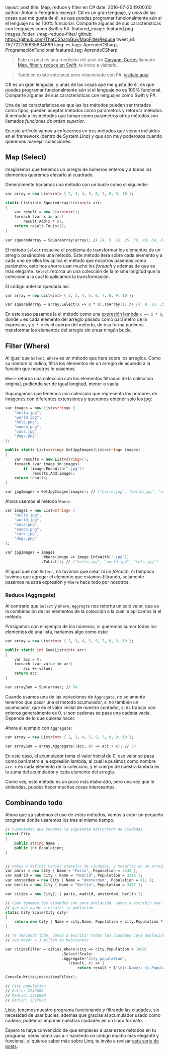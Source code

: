 layout: post
title: Map, reduce y filter en C#
date: 2016-07-25 19:00:00
author: Antonio Feregrino
excerpt: C# es un gran lenguaje, y unas de las cosas que me gusta de él, es que puedes programar funcionalmente aún si el lenguaje no es 100% funcional. Comparte algunas de sus características con lenguajes como Swift y F#.
featured_image: featured.png
images_folder: /map-reduce-filter/
github: https://github.com/ThatCSharpGuy/MapFilterReduce
tweet_id: 757722705835634689
lang: es
tags: AprendeCSharp, ProgramaciónFuncional
featured_tag: AprendeCSharp

 > Este es post es una reedición del post de <a href="https://twitter.com/giovanni_cortes" target="_blank">Giovanni Cortés</a> llamado <a href="https://giovannicortes.com/swift/map-filter-reduce-en-swift/" target="_blank">Map, filter y reduce en Swift</a>, te invito a visitarlo.  

 > También existe este post pero relacionado con F#, <a href="../map-filter-reduce-f-sharp">visítalo aquí</a>.

C# es un gran lenguaje, y unas de las cosas que me gusta de él, es que puedes programar funcionalmente aún si el lenguaje no es 100% funcional. Comparte algunas de sus características con lenguajes como Swift y F#.

Una de las características es que las los métodos pueden ser tratadas como tipos, pueden aceptar métodos como parámetros y retornar métodos. A menudo a los métodos que toman como parámetros otros métodos son llamados *funciones de orden superior*.

En este artículo vamos a enfocarnos en tres métodos que vienen incluídos en el framework (dentro de System.Linq) y que son muy poderosos cuando queremos manejar colecciones.

## Map (Select)
Imaginemos que tenemos un arreglo de números enteros y a todos los elementos queremos elevarlo al cuadrado.

Generalmente haríamos una método con un bucle como el siguiente:

```fsharp  
var array = new List<int> { 2, 3, 4, 5, 6, 7, 8, 9, 10 };

static List<int> SquareArray(List<int> arr)
{
    var result = new List<int>();
    foreach (var x in arr)
        result.Add(x * x);
    return result.ToList();
}
   
var squaredArray = SquareArray(array); // [4, 9, 16, 25, 36, 49, 64, 81, 100]
```  

El método `Select` resuelve el problema de transformar los elementos de un arreglo pasándoles una método. Este método itera sobre cada elemento y a cada uno de ellos les aplica el método que nosotros pasemos como parámetro, esto nos ahorra usar mucho los *foreach* y además de que es más elegante. `Select` retorna un una colección de la misma longitud que la coleccion a la cual le aplicamos la transformación.

El código anterior quedaría así:

```fsharp  
var array = new List<int> { 2, 3, 4, 5, 6, 7, 8, 9, 10 };

var squaredArray = array.Select(x => x * x).ToArray(); // [4, 9, 16, 25, 36, 49, 64, 81, 100]
```  

En este caso pasamos la el método como una <a href="#" target="_blank" rel="nofollow">expresión lambda</a> `x => x * x`, donde `x` es cada elemento del arreglo pasado como parámetro de la expresión, y `x * x` es el cuerpo del método, de esa forma pudimos transformar los elementos del arreglo sin crear ningún bucle.

## Filter (Where)
Al igual que `Select`, `Where` es un método que itera sobre los arreglos. Como su nombre lo indica, filtra los elementos de un arreglo de acuerdo a la función que nosotros le pasemos.

`Where` retorna una colección con los elementos filtrados de la colección original, pudiendo ser de igual longitud, menor o vacía.

Supongamos que tenemos una colección que representa los nombres de imágenes con diferentes extensiones y queremos obtener solo los jpg:

```fsharp  
var images = new List<string> {
    "hello.jpg",
    "world.jpg",
    "hola.png",
    "mundo.png",
    "cats.jpg",
    "dogs.png"
};

public static List<string> GetJpgImages(List<string> images)
{
    var results = new List<string>();
    foreach (var image in images)
        if (image.EndsWith(".jpg"))
            results.Add(image);
    return results;
}

var jpgImages = GetJpgImages(images); // ["hello.jpg", "world.jpg", "cats.jpg"]
```  

Ahora usemos el método `Where`:

```fsharp  
var images = new List<string> {
    "hello.jpg",
    "world.jpg",
    "hola.png",
    "mundo.png",
    "cats.jpg",
    "dogs.png"
};

var jpgImages = images
                .Where(image => image.EndsWith(".jpg"))
                .ToList(); // ["hello.jpg", "world.jpg", "cats.jpg"]
```  

Al igual que con `Select`, no tuvimos que crear ni un *foreach*, ni tampoco tuvimos que agregar el elemento que estamos filtrando, solamente pasamos nuestra expresión y `Where` hace todo por nosotros.

### Reduce (Aggregate)
Al contrario que `Select` y `Where`, `Aggregte` nos retorna un solo valor, que es la combinación de los elementos de la colección a la cual le aplicamos la el método.

Prosigamos con el ejemplo de los números, si queremos sumar todos los elementos de una lista, haríamos algo como esto:

```fsharp  
var array = new List<int> { 2, 3, 4, 5, 6, 7, 8, 9, 10 };   

public static int Sum(List<int> arr)
{
    var acc = 0;
    foreach (var value in arr)
        acc += value;
    return acc;
}

var arraySum = Sum(array); // 54
```  

Cuando usamos una de las variaciones de `Aggregate`, no solamente tenemos que pasar una el metodo acumulador, si no también un acumulador, que es el valor inicial de nuestro contador, si es trabajo con enteros generalmente es 0, si son cadenas se pasa una cadena vacía. Depende de lo que quieras hacer.

Ahora el ejemplo con `Aggregate`:

```fsharp  
var array = new List<int> { 2, 3, 4, 5, 6, 7, 8, 9, 10 };

var arraySum = array.Aggregate((acc, x) => acc + x); // 54
```  

En este caso, el acumulador toma el valor inicial de 0, ese valor se pasa como parámetro a la expresión lambda, al cual le pusimos como nombre `acc`. `x` es cada elemento de la colección, y el cuerpo de nuestra lambda es la suma del acumulador y cada elemento del arreglo.

Como ves, este método es un poco más elaborado, pero una vez que le entiendas, puedes hacer muchas cosas interesantes.

## Combinando todo  

Ahora que ya sabemos el uso de estos métodos, vamos a crear un pequeño programa donde usaremos los tres al mismo tiempo.

```fsharp  
// Suponiendo que tenemos la siguiente estructura de ciudades
struct City
{
    public string Name ;
    public int Population;
}


// Vamos a definir varios ejemplos de ciudades, y meterlos en un arreglo
var paris = new City { Name = "Paris", Population = 2243 };
var madrid = new City { Name = "Madrid", Population = 3216 };
var amsterdam = new City { Name = "Amsterdam", Population = 811 };
var berlin = new City { Name = "Berlin", Population = 3397 };

var cities = new City[] { paris, madrid, amsterdam, berlin };

// Como tenemos las ciudades con poca población, vamos a escribir una función
// que nos ayude a escalar la población
static City Scale(City city) 
{
    return new City { Name = city.Name, Population = city.Population * 1000 };
}

// Ya teniendo todo, vamos a escribir todas las ciudades cuya población
// sea mayor a 1 millón de habitantes

var citiesFilter = cities.Where(city => city.Population > 1000)
                         .Select(Scale)
                         .Aggregate("City population", 
                            (result, c) => {
                                return result + $"\n{c.Name}: {c.Population}";});

Console.WriteLine(citiesFilter);

// City population
// Paris: 2243000
// Madrid: 3216000
// Berlin: 3397000
```  

Listo, tenemos nuestro programa funcionando y filtrando las ciudades, sin necesidad de usar bucles, además que gracias al acumulador usado como cadena, podemos imprimir nuestras ciudades en un lindo formato.

Espero te haya convencido de que empieces a usar estos métodos en tu programa, verás cómo vas a ir haciendo un código mucho más elegante y funcional, si quieres saber más sobre Linq, te invito a revisar <a href="#">esta serie de posts</a>.

